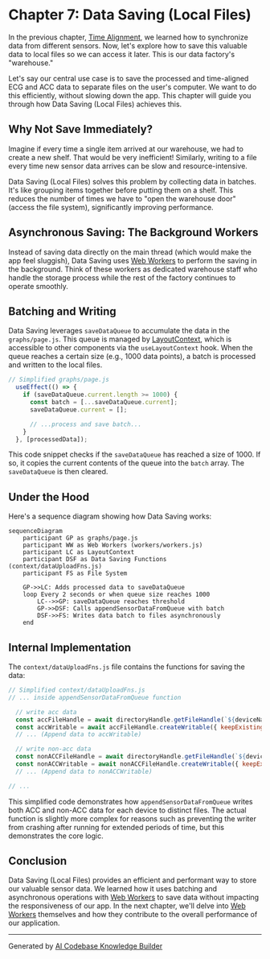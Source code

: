 # Chapter 7: Data Saving (Local Files)

In the previous chapter, [Time Alignment](06_time_alignment.md), we learned how to synchronize data from different sensors. Now, let's explore how to save this valuable data to local files so we can access it later. This is our data factory's "warehouse."

Let's say our central use case is to save the processed and time-aligned ECG and ACC data to separate files on the user's computer. We want to do this efficiently, without slowing down the app.  This chapter will guide you through how Data Saving (Local Files) achieves this.

## Why Not Save Immediately?

Imagine if every time a single item arrived at our warehouse, we had to create a new shelf. That would be very inefficient! Similarly, writing to a file every time new sensor data arrives can be slow and resource-intensive.

Data Saving (Local Files) solves this problem by collecting data in batches. It's like grouping items together before putting them on a shelf. This reduces the number of times we have to "open the warehouse door" (access the file system), significantly improving performance.

## Asynchronous Saving: The Background Workers

Instead of saving data directly on the main thread (which would make the app feel sluggish), Data Saving uses [Web Workers](08_web_workers.md) to perform the saving in the background.  Think of these workers as dedicated warehouse staff who handle the storage process while the rest of the factory continues to operate smoothly.

## Batching and Writing

Data Saving leverages `saveDataQueue` to accumulate the data in the `graphs/page.js`. This queue is managed by [LayoutContext](02_layoutcontext.md), which is accessible to other components via the `useLayoutContext` hook. When the queue reaches a certain size (e.g., 1000 data points), a batch is processed and written to the local files.



```javascript
// Simplified graphs/page.js
  useEffect(() => {
    if (saveDataQueue.current.length >= 1000) {
      const batch = [...saveDataQueue.current];
      saveDataQueue.current = [];

      // ...process and save batch...
    }
  }, [processedData]);
```
This code snippet checks if the `saveDataQueue` has reached a size of 1000. If so, it copies the current contents of the queue into the `batch` array. The `saveDataQueue` is then cleared.



## Under the Hood

Here's a sequence diagram showing how Data Saving works:

```mermaid
sequenceDiagram
    participant GP as graphs/page.js
    participant WW as Web Workers (workers/workers.js)
    participant LC as LayoutContext
    participant DSF as Data Saving Functions (context/dataUploadFns.js)
    participant FS as File System

    GP->>LC: Adds processed data to saveDataQueue
    loop Every 2 seconds or when queue size reaches 1000
        LC-->>GP: saveDataQueue reaches threshold
        GP->>DSF: Calls appendSensorDataFromQueue with batch
        DSF->>FS: Writes data batch to files asynchronously
    end
```


## Internal Implementation

The `context/dataUploadFns.js` file contains the functions for saving the data:

```javascript
// Simplified context/dataUploadFns.js
// ... inside appendSensorDataFromQueue function

  // write acc data
  const accFileHandle = await directoryHandle.getFileHandle(`${deviceName}_${sessionId}_acc.csv`, { create: true });
  const accWritable = await accFileHandle.createWritable({ keepExistingData: true });
  // ... (Append data to accWritable)

  // write non-acc data
  const nonACCFileHandle = await directoryHandle.getFileHandle(`${deviceName}_${sessionId}_nonACC.csv`, { create: true });
  const nonACCWritable = await nonACCFileHandle.createWritable({ keepExistingData: true });
  // ... (Append data to nonACCWritable)

// ...
```

This simplified code demonstrates how `appendSensorDataFromQueue` writes both ACC and non-ACC data for each device to distinct files.  The actual function is slightly more complex for reasons such as preventing the writer from crashing after running for extended periods of time, but this demonstrates the core logic.

## Conclusion

Data Saving (Local Files) provides an efficient and performant way to store our valuable sensor data. We learned how it uses batching and asynchronous operations with [Web Workers](08_web_workers.md) to save data without impacting the responsiveness of our app.  In the next chapter, we'll delve into [Web Workers](08_web_workers.md) themselves and how they contribute to the overall performance of our application.


---

Generated by [AI Codebase Knowledge Builder](https://github.com/The-Pocket/Tutorial-Codebase-Knowledge)